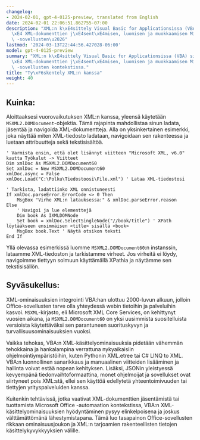 ```yaml
---
changelog:
- 2024-02-01, gpt-4-0125-preview, translated from English
date: 2024-02-01 22:06:51.862755-07:00
description: "XML:n k\xE4sittely Visual Basic for Applicationsissa (VBA) sis\xE4lt\xE4\
  \xE4 XML-dokumenttien j\xE4sent\xE4misen, luomisen ja muokkaamisen Microsoft Office\
  \ -sovellusten\u2026"
lastmod: '2024-03-13T22:44:56.427028-06:00'
model: gpt-4-0125-preview
summary: "XML:n k\xE4sittely Visual Basic for Applicationsissa (VBA) sis\xE4lt\xE4\
  \xE4 XML-dokumenttien j\xE4sent\xE4misen, luomisen ja muokkaamisen Microsoft Office\
  \ -sovellusten kontekstissa."
title: "Ty\xF6skentely XML:n kanssa"
weight: 40
---
```


## Kuinka:
Aloittaaksesi vuorovaikutuksen XML:n kanssa, yleensä käytetään `MSXML2.DOMDocument`-objektia. Tämä rajapinta mahdollistaa sinun ladata, jäsentää ja navigoida XML-dokumentteja. Alla on yksinkertainen esimerkki, joka näyttää miten XML-tiedosto ladataan, navigoidaan sen rakenteessa ja luetaan attribuutteja sekä tekstisisältöä.

```basic
' Varmista ensin, että olet lisännyt viitteen "Microsoft XML, v6.0" kautta Työkalut -> Viitteet
Dim xmlDoc As MSXML2.DOMDocument60
Set xmlDoc = New MSXML2.DOMDocument60
xmlDoc.async = False
xmlDoc.Load("C:\Polku\Tiedostoosi\File.xml") ' Lataa XML-tiedostosi

' Tarkista, ladattiinko XML onnistuneesti
If xmlDoc.parseError.ErrorCode <> 0 Then
    MsgBox "Virhe XML:n latauksessa:" & xmlDoc.parseError.reason
Else
    ' Navigoi ja lue elementtejä
    Dim book As IXMLDOMNode
    Set book = xmlDoc.SelectSingleNode("//book/title") ' XPath löytääkseen ensimmäisen <title> sisällä <book>
    MsgBox book.Text ' Näytä otsikon teksti
End If
```

Yllä olevassa esimerkissä luomme `MSXML2.DOMDocument60`:n instanssin, lataamme XML-tiedoston ja tarkistamme virheet. Jos virheitä ei löydy, navigoimme tiettyyn solmuun käyttämällä XPathia ja näytämme sen tekstisisällön.

## Syväsukellus:
XML-ominaisuuksien integrointi VBA:han ulottuu 2000-luvun alkuun, jolloin Office-sovellusten tarve olla yhteydessä webin tietoihin ja palveluihin kasvoi. `MSXML`-kirjasto, eli Microsoft XML Core Services, on kehittynyt vuosien aikana, ja `MSXML2.DOMDocument60` on yksi uusimmista suositelluista versioista käytettäväksi sen parantuneen suorituskyvyn ja turvallisuusominaisuuksien vuoksi.

Vaikka tehokas, VBA:n XML-käsittelyominaisuuksia pidetään vähemmän tehokkaina ja hankalampina verrattuna nykyaikaisiin ohjelmointiympäristöihin, kuten Pythonin XML.etree tai C# LINQ to XML. VBA:n luonnollinen sanarikkaus ja manuaalinen viitteiden lisääminen ja hallinta voivat estää nopean kehityksen. Lisäksi, JSONin yleistyessä kevyempänä tiedonvaihtoformaattina, monet ohjelmoijat ja sovellukset ovat siirtyneet pois XML:stä, ellei sen käyttöä edellytetä yhteentoimivuuden tai tiettyjen yrityspalveluiden kanssa.

Kuitenkin tehtävissä, jotka vaativat XML-dokumenttien jäsentämistä tai tuottamista Microsoft Office -automaation kontekstissa, VBA:n XML-käsittelyominaisuuksien hyödyntäminen pysyy elinkelpoisena ja joskus välttämättömänä lähestymistapana. Tämä luo tasapainon Office-sovellusten rikkaan ominaisuusjoukon ja XML:n tarjoamien rakenteellisten tietojen käsittelykyvykkyyksien välille.
